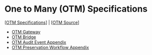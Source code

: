 # One to Many (OTM) Specifications

[[OTM Specifications](https://ucsdlib.github.io/otm-specs/)] | [[OTM Source](https://github.com/ucsdlib/otm-specs)]

* [OTM Gateway](otm-gateway.html)
* [OTM Bridge](otm-bridge.html)
* [OTM Audit Event Appendix](audit-appendix.html)
* [OTM Preservation Workflow Appendix](preservation-workflow.html)
